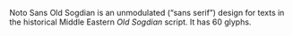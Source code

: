 Noto Sans Old Sogdian is an unmodulated (“sans serif”) design for texts in the historical Middle Eastern _Old Sogdian_ script. It has 60 glyphs.
